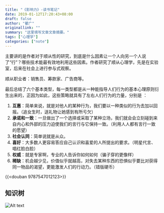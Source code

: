 ```yaml
---
title: "《影响力》-读书笔记"
date: 2019-01-12T17:20:43+08:00
draft: false
author: "瞿广"
originallink: ""
summary: "这里填写文章文章摘要。"
tags: ["心理学"]
categories: ["note"]
---
```




主要讲的是作者对于顺从性的研究，到底是什么因素让一个人向另一个人说了“行”？哪些技术能最有效地利用这些因素。作者研究了顺从心理学，先是在实验室，后来在社会上进行参与式观察。


顺从职业者：销售员、筹款家、广告商等。

最后总结了六个基本类型，每一类型都是从一种能指导人们行为的基本心理原则衍生出来的，正因为如此，这些策略就具有了左右人们行为的力量，分别是 ：

<!--more-->

1. **互惠**：简单来说，就是对他人的某种行为，我们要以一种类似的行为去加以回报。（追女生时，送礼物让她感到有所亏欠）
2. **承诺和一致**：一旦做出了一个选择或采取了某种立场，我们就会会立刻碰到来自内心和外部的压力迫使我们的言行与它保持一致。（利用人人都有言行一致的愿望）
3. **社会认同**：简单说就是从众。
4. **喜好**：大多数人更容易答应自己认识和喜爱的人所提出的要求。（明星代言、唱红脸白脸）
5. **权威**：就是专家啊，专业的人告诉你如何如何（骗子穿的更像样）
6. **稀缺**：机会越少见，价值似乎就越高，对失去某种东西的恐惧似乎要比对获得同一物品的渴望，更能激发人们的行动力。（错版硬币）

{{<douban 9787547012123>}}

## 知识树
![Alt text](/img/read-note/influence.png)